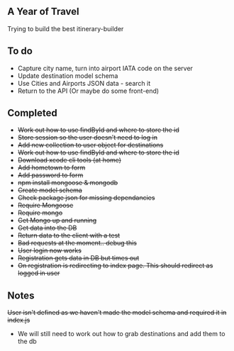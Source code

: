 ## A Year of Travel

Trying to build the best itinerary-builder

## To do
* Capture city name, turn into airport IATA code on the server
* Update destination model schema
* Use Cities and Airports JSON data - search it
* Return to the API (Or maybe do some front-end)

## Completed

* ~~Work out how to use findById and where to store the id~~
* ~~Store session so the user doesn't need to log in~~
* ~~Add new collection to user object for destinations~~
* ~~Work out how to use findById and where to store the id~~
* ~~Download xcode cli tools (at home)~~
* ~~Add hometown to form~~
* ~~Add password to form~~
* ~~npm install mongoose & mongodb~~
* ~~Create model schema~~
* ~~Check package json for missing dependancies~~
* ~~Require Mongoose~~
* ~~Require mongo~~
* ~~Get Mongo up and running~~
* ~~Get data into the DB~~
* ~~Return data to the client with a test~~
* ~~Bad requests at the moment.. debug this~~
* ~~User login now works~~
* ~~Registration gets data in DB but times out~~
* ~~On registration is redirecting to index page. This should redirect as logged in user~~

## Notes
~~User isn't defined as we haven't made the model schema and required it in index.js~~
* We will still need to work out how to grab destinations and add them to the db
